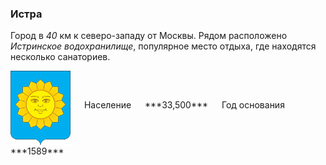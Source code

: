 <!--2021-11-30 00:05:04-->
### Истра
Город в *40* км к северо-западу от Москвы.
Рядом расположено *Истринское водохранилище*, популярное место отдыха, где находятся несколько санаториев.

<span class="dt">
  <img src="Istra.png" align="middle" width="96px"> &emsp; 
<span class="dtc">
  Население &emsp; ***33,500*** &emsp;
  Год&nbsp;основания &emsp; ***1589***
</span>
</span>